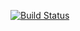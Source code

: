 [![Build Status](https://travis-ci.org/Yangff/DBexp.svg?branch=master)](https://travis-ci.org/Yangff/DBexp)